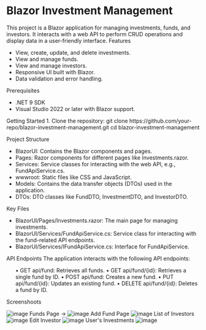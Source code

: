 <h1>Blazor Investment Management</h1>
This project is a Blazor application for managing investments, funds, and investors. It interacts with a web API to perform CRUD operations and display data in a user-friendly interface.
Features
<ul>
<li>View, create, update, and delete investments.</li>
<li>View and manage funds.</li>
<li>View and manage investors.</li>
<li>Responsive UI built with Blazor.</li>
<li>Data validation and error handling.</li>
</ul>
Prerequisites
<ul>
<li>.NET 9 SDK</li>
<li>Visual Studio 2022 or later with Blazor support.</li>
</ul>
Getting Started
1.	Clone the repository:
    git clone https://github.com/your-repo/blazor-investment-management.git
    cd blazor-investment-management

Project Structure
<ul>
<li>BlazorUI: Contains the Blazor components and pages.</li>
<li>Pages: Razor components for different pages like Investments.razor.</li>
<li>Services: Service classes for interacting with the web API, e.g., FundApiService.cs.</li>
<li>wwwroot: Static files like CSS and JavaScript.</li>
<li>Models: Contains the data transfer objects (DTOs) used in the application.</li>
<li>DTOs: DTO classes like FundDTO, InvestmentDTO, and InvestorDTO.</li>
</ul>

Key Files
<ul>
<li>BlazorUI/Pages/Investments.razor: The main page for managing investments.</li>
<li>BlazorUI/Services/FundApiService.cs: Service class for interacting with the fund-related API endpoints.</li>
<li>BlazorUI/Services/IFundApiService.cs: Interface for FundApiService.</li>
</ul>
API Endpoints
The application interacts with the following API endpoints:
<ul>
•	GET api/fund: Retrieves all funds.
•	GET api/fund/{id}: Retrieves a single fund by ID.
•	POST api/fund: Creates a new fund.
•	PUT api/fund/{id}: Updates an existing fund.
•	DELETE api/fund/{id}: Deletes a fund by ID.
</ul>

Screenshoots

![image](https://github.com/user-attachments/assets/e87e8aa9-6a89-4d71-8c06-57271b962f80)
Funds Page ->
![image](https://github.com/user-attachments/assets/ab611800-d27a-4c22-ae05-1b17b33635fc)
Add Fund Page
![image](https://github.com/user-attachments/assets/121ea0ee-786d-47e5-8078-b35cac28c214)
List of Investors
![image](https://github.com/user-attachments/assets/7f0863d3-c589-4ad2-a714-177ba609e99e)
Edit Investor
![image](https://github.com/user-attachments/assets/74569a4f-b835-4072-929c-8f4b555d05de)
User's Investments 
![image](https://github.com/user-attachments/assets/c2ac312e-d1a4-464c-b044-2fa055249330)





